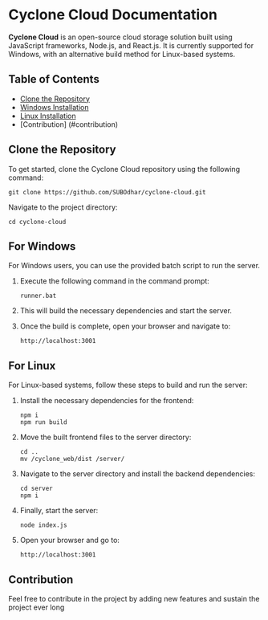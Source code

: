 
# Cyclone Cloud Documentation

**Cyclone Cloud** is an open-source cloud storage solution built using JavaScript frameworks, Node.js, and React.js. It is currently supported for Windows, with an alternative build method for Linux-based systems.

## Table of Contents
- [Clone the Repository](#clone-the-repository)
- [Windows Installation](#for-windows)
- [Linux Installation](#for-linux)
- [Contribution] (#contribution)

## Clone the Repository

To get started, clone the Cyclone Cloud repository using the following command:

```shell
git clone https://github.com/SUBOdhar/cyclone-cloud.git
```

Navigate to the project directory:

```shell
cd cyclone-cloud
```

## For Windows

For Windows users, you can use the provided batch script to run the server.

1. Execute the following command in the command prompt:

    ```shell
    runner.bat
    ```

2. This will build the necessary dependencies and start the server.

3. Once the build is complete, open your browser and navigate to:

    ```
    http://localhost:3001
    ```

## For Linux

For Linux-based systems, follow these steps to build and run the server:

1. Install the necessary dependencies for the frontend:

    ```shell
    npm i
    npm run build
    ```

2. Move the built frontend files to the server directory:

    ```shell
    cd ..
    mv /cyclone_web/dist /server/
    ```

3. Navigate to the server directory and install the backend dependencies:

    ```shell
    cd server
    npm i
    ```

4. Finally, start the server:

    ```shell
    node index.js
    ```

5. Open your browser and go to:

    ```
    http://localhost:3001
    ```

## Contribution 

Feel free to contribute in the project by adding new features and sustain the project ever long
